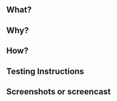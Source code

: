 <!-- Thanks for contributing to Gutenberg! Please follow the Gutenberg Contributing Guidelines:
https://github.com/WordPress/gutenberg/blob/trunk/CONTRIBUTING.md -->

## What?
<!-- In a few words, what is the PR doing? -->

## Why?
<!-- Why is this PR necessary? What problem is it solving? Reference any existing previous issue(s) or PR(s), but please add a short summary here along with that information. -->

## How?
<!-- How does this PR addressing the issue at hand? What are the implementation details? -->

## Testing Instructions
<!-- Please include step by step instructions on how to test this PR. -->
<!-- 1. Open a post or page. -->
<!-- 2. Insert a heading block. -->
<!-- 3. etc. -->

## Screenshots or screencast
<!-- if applicable -->
